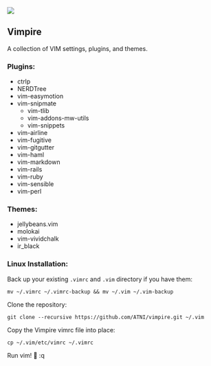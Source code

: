 <img src="http://upload.wikimedia.org/wikipedia/commons/1/19/Bela_lugosi_dracula.jpg" />

## Vimpire
A collection of VIM settings, plugins, and themes.

### Plugins:
* ctrlp
* NERDTree
* vim-easymotion
* vim-snipmate
  * vim-tlib
  * vim-addons-mw-utils
  * vim-snippets
* vim-airline
* vim-fugitive
* vim-gitgutter
* vim-haml
* vim-markdown
* vim-rails
* vim-ruby
* vim-sensible
* vim-perl

### Themes:
* jellybeans.vim
* molokai
* vim-vividchalk
* ir_black

### Linux Installation:

Back up your existing `.vimrc` and `.vim` directory if you have them:
```
mv ~/.vimrc ~/.vimrc-backup && mv ~/.vim ~/.vim-backup
```

Clone the repository:
```
git clone --recursive https://github.com/ATNI/vimpire.git ~/.vim
```

Copy the Vimpire vimrc file into place:
```
cp ~/.vim/etc/vimrc ~/.vimrc
```

Run vim! :imp:
:q
